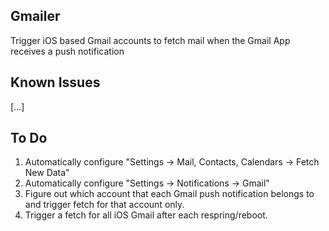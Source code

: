 ## Gmailer
Trigger iOS based Gmail accounts to fetch mail when the Gmail App receives a push notification

## Known Issues
[...]

## To Do
1. Automatically configure "Settings -> Mail, Contacts, Calendars -> Fetch New Data"
2. Automatically configure "Settings -> Notifications -> Gmail"
3. Figure out which account that each Gmail push notification belongs to and trigger fetch for that account only.
4. Trigger a fetch for all iOS Gmail after each respring/reboot.
